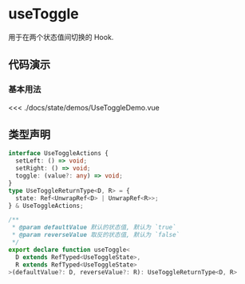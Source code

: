 # useToggle

用于在两个状态值间切换的 Hook.

## 代码演示

### 基本用法

<script setup>
import UseToggleDemo from './demos/UseToggleDemo.vue'
</script>
<UseToggleDemo />

<<< ./docs/state/demos/UseToggleDemo.vue

## 类型声明

```ts
interface UseToggleActions {
  setLeft: () => void;
  setRight: () => void;
  toggle: (value?: any) => void;
}
type UseToggleReturnType<D, R> = {
  state: Ref<UnwrapRef<D> | UnwrapRef<R>>;
} & UseToggleActions;

/**
 * @param defaultValue 默认的状态值, 默认为 `true`
 * @param reverseValue 取反的状态值, 默认为 `false`
 */
export declare function useToggle<
  D extends RefTyped<UseToggleState>,
  R extends RefTyped<UseToggleState>
>(defaultValue?: D, reverseValue?: R): UseToggleReturnType<D, R>
```

